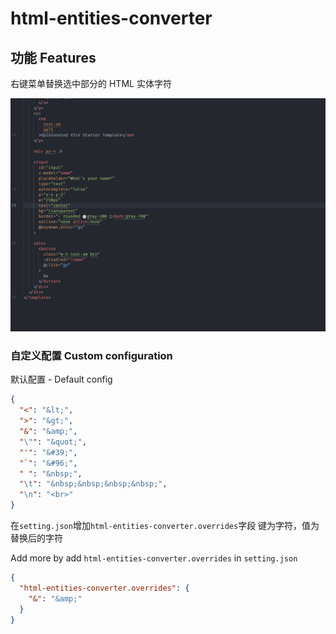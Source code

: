 # html-entities-converter

## 功能 Features

右键菜单替换选中部分的 HTML 实体字符 
<p align="center">
  <img src="./assets/test.gif">
</p>
<!-- ![Example](./assets/test.gif) -->

### 自定义配置 Custom configuration

默认配置 - Default config
```json
{
  "<": "&lt;",
  ">": "&gt;",
  "&": "&amp;",
  "\"": "&quot;",
  "'": "&#39;",
  "`": "&#96;",
  " ": "&nbsp;",
  "\t": "&nbsp;&nbsp;&nbsp;&nbsp;",
  "\n": "<br>"
}
```

在`setting.json`增加`html-entities-converter.overrides`字段
键为字符，值为替换后的字符

Add more by add `html-entities-converter.overrides` in `setting.json`

```json
{
  "html-entities-converter.overrides": {
    "&": "&amp;"
  }
}
```

